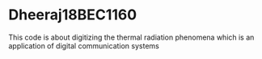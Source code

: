 # Dheeraj18BEC1160
This code is about digitizing the thermal radiation phenomena which is an application of digital communication systems
